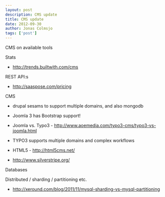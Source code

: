 ```yaml
---
layout: post
description: CMS update
title: CMS update
date: 2012-09-30
author: Jonas Colmsjo
tags: ['post']
---
```


CMS on available tools





Stats

* http://trends.builtwith.com/cms


REST API:s

* http://saaspose.com/pricing

CMS

* drupal sesams to support multiple domains, and also mongodb 

* Joomla 3 has Bootstrap support!

* Joomla vs. Typo3 - http://www.aoemedia.com/typo3-cms/typo3-vs-joomla.html
 * TYPO3 supports multiple domains and complex workflows

* HTML5 - http://html5cms.net/
* http://www.silverstripe.org/

Databases

Distributed / sharding / partitioning etc.

* http://xeround.com/blog/2011/11/mysql-sharding-vs-mysql-partitioning




